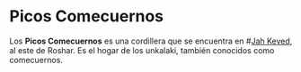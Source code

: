 # Picos Comecuernos

Los **Picos Comecuernos** es una cordillera que se encuentra en #[Jah Keved](locations/jah-keved), al este de Roshar. Es el hogar de los unkalaki, también conocidos como comecuernos.
